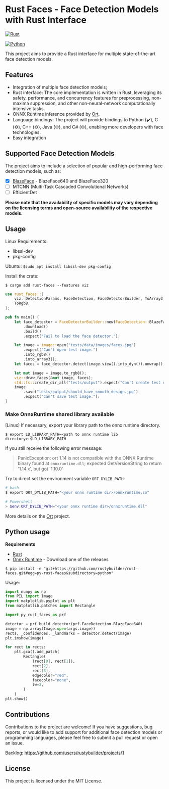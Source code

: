# Rust Faces - Face Detection Models with Rust Interface

[![Rust](https://github.com/rustybuilder/rust-faces/actions/workflows/CI.yml/badge.svg)](https://github.com/rustybuilder/rust-faces/actions/workflows/CI.yml)

[![Python](https://github.com/rustybuilder/rust-faces/actions/workflows/python-CI.yml/badge.svg)](https://github.com/rustybuilder/rust-faces/actions/workflows/python-CI.yml)

This project aims to provide a Rust interface for multiple state-of-the-art face detection models. 

## Features

* Integration of multiple face detection models;
* Rust interface: The core implementation is written in Rust, leveraging its safety, performance, and concurrency features for preprocessing, non-maxima suppression, and other non-neural-network computationally intensive tasks.
* ONNX Runtime inference provided by [Ort](https://github.com/pykeio/ort).
* Language bindings: The project will provide bindings to Python (✔️), C (⚙️), C++ (⚙️), Java (⚙️), and C# (⚙️), enabling more developers with face technologies.
* Easy integration

## Supported Face Detection Models

The project aims to include a selection of popular and high-performing face detection models, such as:

* [x] [BlazeFace](https://github.com/zineos/blazeface) - BlazeFace640 and BlazeFace320
* [ ] MTCNN (Multi-Task Cascaded Convolutional Networks)
* [ ] EfficientDet

**Please note that the availability of specific models may vary depending on the licensing terms and open-source availability of the respective models.**

## Usage

Linux Requirements:

* libssl-dev
* pkg-config

Ubuntu: `$sudo apt install libssl-dev pkg-config`

Install the crate:

```shell
$ cargo add rust-faces --features viz
```

```rust
use rust_faces::{
    viz, DetectionParams, FaceDetection, FaceDetectorBuilder, ToArray3,
    ToRgb8,
};

pub fn main() {
    let face_detector = FaceDetectorBuilder::new(FaceDetection::BlazeFace640)
        .download()
        .build()
        .expect("Fail to load the face detector.");

    let image = image::open("tests/data/images/faces.jpg")
        .expect("Can't open test image.")
        .into_rgb8()
        .into_array3();
    let faces = face_detector.detect(image.view().into_dyn()).unwrap();

    let mut image = image.to_rgb8();
    viz::draw_faces(&mut image, faces);
    std::fs::create_dir_all("tests/output").expect("Can't create test output dir.");
    image
        .save("tests/output/should_have_smooth_design.jpg")
        .expect("Can't save test image.");
}
```

### Make OnnxRuntime shared library available

[Linux] If necessary, export your library path to the onnx runtime directory.

```shell
$ export LD_LIBRARY_PATH=<path to onnx runtime lib directory>:$LD_LIBRARY_PATH
```

If you still receive the following error message:

> PanicException: ort 1.14 is not compatible with the ONNX Runtime binary found at `onnxruntime.dll`; expected GetVersionString to return '1.14.x', but got '1.10.0'

Try to direct set the environment variable `ORT_DYLIB_PATH`: 

```bash
# bash
$ export ORT_DYLIB_PATH="<your onnx runtime dir>/onnxruntime.so"
```

```powershell
# Powershell
> $env:ORT_DYLIB_PATH="<your onnx runtime dir>/onnxruntime.dll"
```

More details on the [Ort](https://github.com/pykeio/ort) project.

## Python usage

**Requirements**

* [Rust](https://www.rust-lang.org/learn/get-started)
* [Onnx Runtime](https://github.com/microsoft/onnxruntime/releases/tag/v1.15.1) - Download one of the releases


```shell
$ pip install -e "git+https://github.com/rustybuilder/rust-faces.git#egg=py-rust-faces&subdirectory=python"
```

Usage:

```python
import numpy as np
from PIL import Image
import matplotlib.pyplot as plt
from matplotlib.patches import Rectangle

import py_rust_faces as prf

detector = prf.build_detector(prf.FaceDetection.BlazeFace640)
image = np.array(Image.open(args.image))
rects, _confidences, _landmarks = detector.detect(image)
plt.imshow(image)

for rect in rects:
    plt.gca().add_patch(
        Rectangle(
            (rect[0], rect[1]),
            rect[2],
            rect[3],
            edgecolor="red",
            facecolor="none",
            lw=2,
        )
    )
plt.show()
```

## Contributions

Contributions to the project are welcome! If you have suggestions, bug reports, or would like to add support for additional face detection models or programming languages, please feel free to submit a pull request or open an issue.

Backlog: https://github.com/users/rustybuilder/projects/1

## License

This project is licensed under the MIT License.
